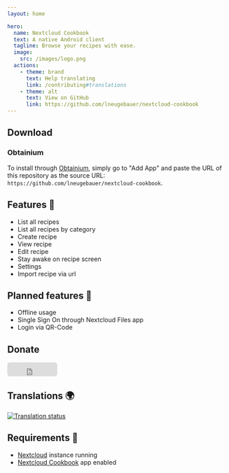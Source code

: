 ```yaml
---
layout: home

hero:
  name: Nextcloud Cookbook
  text: A native Android client
  tagline: Browse your recipes with ease.
  image:
    src: /images/logo.png
  actions:
    - theme: brand
      text: Help translating
      link: /contributing#translations
    - theme: alt
      text: View on GitHub
      link: https://github.com/lneugebauer/nextcloud-cookbook
---
```


<script setup lang="ts">
import NCBadge from './components/NCBadge.vue';
import NCDonationBadges from './components/NCDonationBadges.vue';
import NCStoreBadges from './components/NCStoreBadges.vue';

import gitHubBadge from './assets/images/get_it_on_github.png';
import payPalBadge from './assets/images/donate_with_paypal.svg';
</script>

## Download

<NCStoreBadges>
    <NCBadge
        alt="Get it on Play Store"
        event-name="get-it-on-play-store-button"
        link="https://play.google.com/store/apps/details?id=de.lukasneugebauer.nextcloudcookbook"
        size="medium"
        src="https://play.google.com/intl/en_us/badges/images/generic/en_badge_web_generic.png"
    />
    <NCBadge
        alt="Get it on GitHub"
        event-name="get-it-on-github-button"
        link="https://github.com/lneugebauer/nextcloud-cookbook/releases"
        size="medium"
        :src="gitHubBadge"
    />
    <NCBadge
        alt="Get it on F-Droid"
        event-name="get-it-on-f-droid-button"
        link="https://f-droid.org/packages/de.lukasneugebauer.nextcloudcookbook/"
        size="medium"
        src="https://fdroid.gitlab.io/artwork/badge/get-it-on.png"
    />
</NCStoreBadges>

### Obtainium

To install through [Obtainium](https://github.com/ImranR98/Obtainium/tree/main?tab=readme-ov-file#installation), simply go to "Add App" and paste the URL of this repository as the source URL: `https://github.com/lneugebauer/nextcloud-cookbook`.

## Features :rocket:

- List all recipes
- List all recipes by category
- Create recipe
- View recipe
- Edit recipe
- Stay awake on recipe screen
- Settings
- Import recipe via url

## Planned features :checkered_flag:

- Offline usage
- Single Sign On through Nextcloud Files app
- Login via QR-Code

## Donate

<NCDonationBadges>
    <NCBadge
        alt="Donate using Liberapay"
        event-name="donate-using-liberapay-button"
        link="https://liberapay.com/lneugebauer/donate"
        size="small"
        src="https://liberapay.com/assets/widgets/donate.svg"
    />
    <NCBadge
        alt="Donate using PayPal"
        event-name="donate-using-paypal-button"
        link="https://www.paypal.com/donate/?hosted_button_id=ECDNN8PS3SSMQ"
        size="small"
        :src="payPalBadge"
    />
    <iframe src="https://github.com/sponsors/lneugebauer/button" title="Sponsor lneugebauer" height="32" width="114" style="border: 0; border-radius: 6px;"></iframe>
</NCDonationBadges>


## Translations :earth_africa:

[![Translation status](https://hosted.weblate.org/widget/nextcloud-cookbook/287x66-grey.png)](https://hosted.weblate.org/engage/nextcloud-cookbook/)

## Requirements :link:

* [Nextcloud](https://nextcloud.com/) instance running
* [Nextcloud Cookbook](https://github.com/nextcloud/cookbook) app enabled

